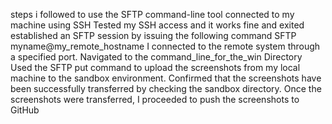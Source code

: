  steps i followed to use the SFTP command-line tool 
 connected to my machine using SSH
 Tested my SSH access and it works fine and exited
  established  an SFTP session by issuing the following command SFTP myname@my_remote_hostname
  I connected to the remote system through a specified port.
  Navigated to the command_line_for_the_win Directory
  Used the SFTP put command to upload the screenshots from my local machine to the sandbox environment.
  Confirmed that the screenshots have been successfully transferred by checking the sandbox directory.
  Once the screenshots were transferred, I proceeded to push the screenshots to GitHub
  
